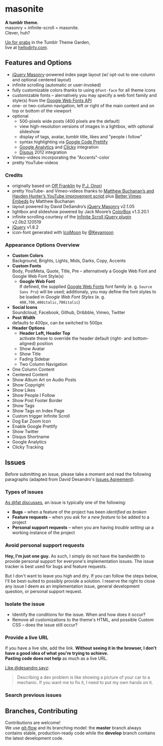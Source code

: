 # masonite

**A tumblr theme.**  
masonry + infinite-scroll = masonite.  
Clever, huh?

[Up for grabs](http://www.tumblr.com/theme/34822) in the Tumblr Theme Garden,  
live at [hellodirty.com](http://hellodirty.com).

## Features and Options

* [jQuery Masonry](http://masonry.desandro.com/)-powered index page layout (w/ opt-out to one-column and optional centered layout)
* infinite scrolling (automatic or user-invoked)
* fully customizable colors thanks to using `@font-face` for all theme icons
* customizable fonts – alernatively you may specify a web font family and style(s) from the [Google Web Fonts API](http://www.google.com/webfonts)
* one- or two-column navigation, left or right of the main content and on top or bottom of the viewport
* optional
  *  500-pixels wide posts (400 pixels are the default)
  *  view high-resolution versions of images in a lightbox, with optional slideshow
  *  display of tags, avatar, tumblr title, likes and "people i follow"
  *  syntax highlighting via [Google Code Prettify](http://code.google.com/p/google-code-prettify/)
  *  [Google Analytics](http://www.google.com/analytics/) and [Clicky](http://getclicky.com/) integration
  *  [Disqus](http://disqus.com/) 2012 integration
* Vimeo-videos incorporating the "Accents"-color
* pretty YouTube-videos

### Credits

* originally based on [Off Franklin](http://somerandomdude.com/projects/off-franklin-tumblr-theme/) by [P.J. Onori](http://somerandomdude.com/)
* pretty YouTube- and Vimeo-videos thanks to [Matthew Buchanan’s and Hayden Hunter’s YouTube improvement script](http://matthewbuchanan.name/post/451892574/widescreen-youtube-embeds) plus [Better Vimeo Embeds](http://mattbu.ch/tumblr/vimeo-embeds/) by Matthew Buchanan
* layout powered by David DeSandro’s [jQuery Masonry](http://masonry.desandro.com/) v2.1.05
* lightbox and slideshow powered by Jack Moore’s [ColorBox](http://jacklmoore.com/colorbox/) v1.3.20.1
* infinite scrolling courtesy of the [Infinite Scroll jQuery plugin](http://www.infinite-scroll.com) v2.0b2.120519
* [jQuery](http://jquery.com/) v1.8.2
* icon-font generated with [IcoMoon](http://icomoon.io/) by [@Keyamoon](http://twitter.com/keyamoon/)

### Appearance Options Overview

* **Custom Colors**  
  Background, Brights, Lights, Mids, Darks, Copy, Accents
* **Custom Fonts**  
  Body, PostMeta, Quote, Title, Pre – alternatively a Google Web Font and Google Web Font Style(s)
  * **Google Web Font**  
    If defined, the supplied [Google Web Fonts](http://www.google.com/webfonts) font family (e. g. `Source Sans Pro`) will be used; additionaly, you may define the font styles to be loaded in _Google Web Font Styles_ (e. g. `400,700,400italic,700italic`)
* **Social Icons**  
  Soundcloud, Facebook, Github, Dribbble, Vimeo, Twitter
* **Post Width**  
  defaults to 400px, can be switched to 500px
* **Header Options**
  * **Header Left, Header Top**  
    activate these to override the header default (right- and bottom-aligned) position
  * Show Avatar
  * Show Title
  * Fading Sidebar
  * Two Column Navigation
* One Column Content
* Centered Content
* Show Album Art on Audio Posts
* Show Copyright
* Show Likes
* Show People I Follow
* Show Post Footer Border
* Show Tags
* Show Tags on Index Page
* Custom trigger Infinite Scroll
* Dog Ear Zoom Icon
* Enable Google Prettify
* Show Twitter
* Disqus Shortname
* Google Analytics
* Clicky Tracking

## Issues

Before submitting an issue, please take a moment and read the following paragraphs (adapted from David Desandro's [Issues Agreement](https://github.com/desandro/issues-agreement/)).

### Types of issues

[As @fat discusses](http://wordsbyf.at/2012/02/13/creating-issues/), an issue is typically one of the following:

* **Bugs** – when a feature of the project has been _identified as broken_
* **Feature requests** – when you ask for a _new feature_ to be added to a project
* **Personal support requests** – when you are having _trouble setting up_ a working instance of the project

### Avoid personal support requests

**Hey, I'm just one guy.** As such, I simply do not have the bandwidth to provide personal support for everyone's implementation issues. The issue tracker is best used for bugs and feature requests. 

But I don't want to leave you high and dry. If you can follow the steps below, I'll be best-suited to possibly provide a solution. I reserve the right to close any issue I deem as an implementation issue, general development question, or personal support request.

### Isolate the issue

* Identify the conditions for the issue. When and how does it occur?
* Remove all customizations to the theme's HTML, and possible Custom CSS – does the issue still occur?

### Provide a live URL

If you have a live site, add the link. **Without seeing it in the browser, I don't have a good idea of what you're trying to achieve.**  
**Pasting code does not help** as much as a live URL.

[Like @desandro sayz](http://twitter.com/desandro/status/105371678204366848):

> Describing a dev problem is like showing a picture of your car to a mechanic. If you want me to fix it, I need to put my own hands on it. 

### Search previous issues


## Branches, Contributing

Contributions are welcome!  
We use [git-flow](https://github.com/nvie/gitflow) and its branching model: the **master** branch always contains stable, production-ready code while the **develop** branch contains the latest development code.